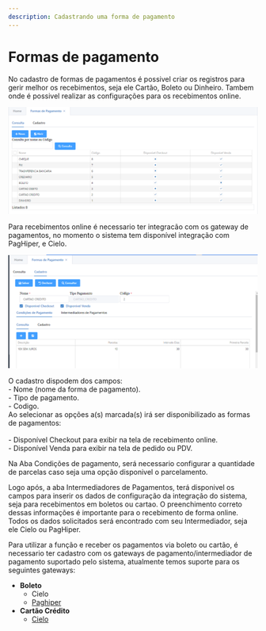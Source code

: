 ```yaml
---
description: Cadastrando uma forma de pagamento
---
```


# Formas de pagamento

No cadastro de formas de pagamentos é possivel criar os registros para gerir melhor os recebimentos, seja ele Cartão, Boleto ou Dinheiro. Tambem onde é possivel realizar as configurações para os recebimentos online.

![](<../../../../.gitbook/assets/image (56).png>)

Para recebimentos online é necessario ter integracão com os gateway de pagamentos, no momento o sistema tem disponível integração com  PagHiper, e Cielo.

![](<../../../../.gitbook/assets/image (57).png>)

O cadastro dispodem dos campos:\
\- Nome (nome da forma de pagamento).\
\- Tipo de pagamento.\
\- Codigo.\
Ao selecionar as opções a(s) marcada(s) irá ser disponibilizado as formas de pagamentos:\
\
\- Disponível Checkout para exibir na tela de recebimento online.\
\- Disponível Venda para exibir na tela de pedido ou PDV.

Na Aba Condições de pagamento, será necessario configurar a quantidade de parcelas caso seja uma opção disponivel o parcelamento.



Logo após, a aba Intermediadores de Pagamentos, terá disponivel os campos para inserir os dados de configuração da integração do sistema, seja para recebimentos em boletos ou cartao. O preenchimento correto dessas informações é importante para o recebimento de forma online. Todos os dados solicitados será encontrado com seu Intermediador, seja ele Cielo ou PagHiper.

Para utilizar a função e receber os pagamentos via boleto ou cartão, é necessario ter cadastro com os gateways de pagamento/intermediador de pagamento suportado pelo sistema,  atualmente temos suporte para os seguintes gateways:

* **Boleto**
  * Cielo
  * [Paghiper](pagamento-online-com-boleto-via-paghiper.md)
* **Cartão Crédito**
  * [Cielo](pagamento-online-com-cartao-via-cielo.md)
